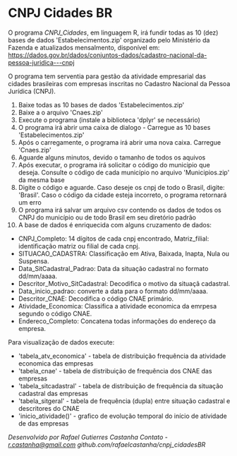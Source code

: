 # CNPJ Cidades BR

O programa *CNPJ_Cidades*, em linguagem R, irá fundir todas as 10 (dez) bases de dados 'Estabelecimentos.zip' organizado pelo Ministério da Fazenda e atualizados mensalmento, disponível em:
https://dados.gov.br/dados/conjuntos-dados/cadastro-nacional-da-pessoa-juridica---cnpj  

O programa tem serventia para gestão da atividade empresarial das cidades brasileiras com empresas inscritas no Cadastro Nacional da Pessoa Jurídica (CNPJ). 

1) Baixe todas as 10 bases de dados 'Estabelecimentos.zip'
2) Baixe a o arquivo 'Cnaes.zip'
3) Execute o programa (instale a biblioteca 'dplyr' se necessário)
4) O programa irá abrir uma caixa de dialogo - Carregue as 10 bases 'Estabelecimentos.zip'
5) Após o carregamente, o programa irá abrir uma nova caixa. Carregue 'Cnaes.zip'
6) Aguarde alguns minutos, devido o tamanho de todos os aquivos
7) Após executar, o programa irá solicitar o código do municipio que deseja. Consulte o código de cada município no arquivo 'Municipios.zip' da mesma base 
8) Digite o código e aguarde. Caso deseje os cnpj de todo o Brasil, digite: 'Brasil'. Caso o código da cidade esteja incorreto, o programa retornará um erro
9) O programa irá salvar um arquivo csv contendo os dados de todos os CNPJ do município ou de todo Brasil em seu diretório padrão
10) A base de dados é enriquecida com alguns cruzamento de dados:
 - CNPJ_Completo: 14 dígitos de cada cnpj encontrado, Matriz_filial: identificação matriz ou filial de cada cnpj.
 - SITUACAO_CADASTRA: Classificação em Ativa, Baixada, Inapta, Nula ou Suspensa. 
 - Data_SitCadastral_Padrao: Data da situação cadastral no formato dd/mm/aaaa.
 - Descritor_Motivo_SitCadastral: Decodifica o motivo da situaçã cadastral.
 - Data_inicio_padrao: converte a data para o formato dd/mm/aaaa.
 - Descritor_CNAE: Decodifica o código CNAE primário.
 - Atividade_Economica: Classifica a atividade economica da emrpesa segundo o código CNAE.
 - Endereco_Completo: Concatena todas informações do endereço da empresa.

Para visualização de dados execute:
- 'tabela_atv_economica' - tabela de distribuição frequência da atividade economica das empresas
- 'tabela_cnae' - tabela de distribuição de frequência dos CNAE das empresas
- 'tabela_sitcadastral' - tabela de distribuição de frequência da situação cadastral das empresas
- 'tabela_sitgeral' - tabela de frequência (dupla) entre situação cadastral e descritores do CNAE
- 'inicio_atividade()'  - grafico de evolução temporal do início de atividade de das empresas
  
*Desenvolvido por Rafael Gutierres Castanha*
*Contato - r.castanha@gmail.com*
*github.com/rafaelcastanha/cnpj_cidadesBR*
